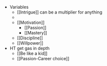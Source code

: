 - Variables
	- [[Intrigue]] can be a multiplier for anything
	-
	- [[Motivation]]
		- [[Passion]]
		- [[Mastery]]
	- [[Discipline]]
	- [[Willpower]]
- HT get gas in depth
	- [[Be like a kid]]
	- [[Passion-Career choice]]